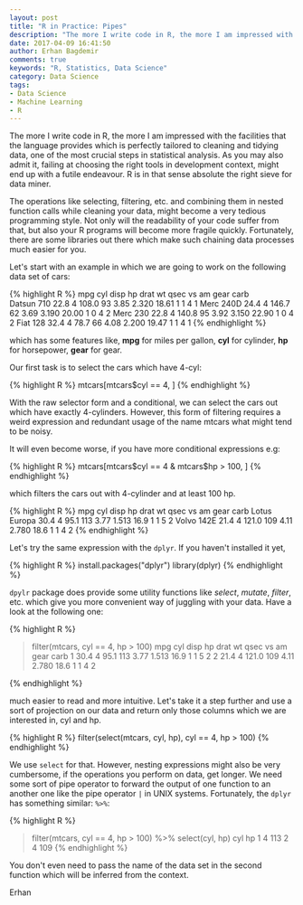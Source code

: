 ```yaml
---
layout: post
title: "R in Practice: Pipes"
description: "The more I write code in R, the more I am impressed with the facilities that the language provides which is perfectly tailored to cleaning and tidying data, one of the most crucial steps in statistical analysis."
date: 2017-04-09 16:41:50
author: Erhan Bagdemir
comments: true
keywords: "R, Statistics, Data Science"
category: Data Science
tags:
- Data Science
- Machine Learning
- R
---
```


The more I write code in R, the more I am impressed with the facilities that the language provides which is perfectly tailored to cleaning and tidying data, one of the most crucial steps in statistical analysis. As you may also admit it, failing at choosing the right tools in development context, might end up with a futile endeavour. R is in that sense absolute the right sieve for data miner.

The operations like selecting, filtering, etc. and combining them in nested function calls while cleaning your data, might become a very tedious programming style. Not only will the readability of your code suffer from that, but also your R programs will become more fragile quickly. Fortunately, there are some libraries out there which make such chaining data processes much easier for you.

Let's start with an example in which we are going to work on the following data set of cars:  

{% highlight R %}
                mpg cyl  disp  hp drat    wt  qsec vs am gear carb                
Datsun 710     22.8   4 108.0  93 3.85 2.320 18.61  1  1    4    1
Merc 240D      24.4   4 146.7  62 3.69 3.190 20.00  1  0    4    2
Merc 230       22.8   4 140.8  95 3.92 3.150 22.90  1  0    4    2
Fiat 128       32.4   4  78.7  66 4.08 2.200 19.47  1  1    4    1
{% endhighlight %}

which has some features like,
**mpg** for miles per gallon,
**cyl** for cylinder,
**hp**  for horsepower,
**gear** for gear.

Our first task is to select the cars which have 4-cyl:

{% highlight R %}
mtcars[mtcars$cyl == 4, ]
{% endhighlight %}

With the raw selector form and a conditional, we can select the cars out which have exactly 4-cylinders. However, this form of filtering requires a weird expression and redundant usage of the name mtcars what might tend to be noisy.

It will even become worse, if you have more conditional expressions e.g:

{% highlight R %}
mtcars[mtcars$cyl == 4 & mtcars$hp > 100, ]
{% endhighlight %}

which filters the cars out with 4-cylinder and at least 100 hp.

{% highlight R %}
              mpg cyl  disp  hp drat    wt qsec vs am gear carb
Lotus Europa 30.4   4  95.1 113 3.77 1.513 16.9  1  1    5    2
Volvo 142E   21.4   4 121.0 109 4.11 2.780 18.6  1  1    4    2
{% endhighlight %}

Let's try the same expression with the `dplyr`.
If you haven't installed it yet,

{% highlight R %}
install.packages("dplyr")
library(dplyr)
{% endhighlight %}

`dpylr` package does provide some utility functions like *select*, *mutate*, *filter*, etc. which give you more convenient way of juggling with your data. Have a look at the following one:

{% highlight R %}
> filter(mtcars, cyl == 4, hp > 100)
   mpg cyl  disp  hp drat    wt qsec vs am gear carb
1 30.4   4  95.1 113 3.77 1.513 16.9  1  1    5    2
2 21.4   4 121.0 109 4.11 2.780 18.6  1  1    4    2

{% endhighlight %}

much easier to read and more intuitive. Let's take it a step further and use a sort of projection on our data and return only those columns which we are interested in, cyl and hp.

{% highlight R %}
filter(select(mtcars, cyl, hp), cyl == 4, hp > 100)
{% endhighlight %}

We use `select` for that. However, nesting expressions might also be very cumbersome, if the operations you perform on data, get longer. We need some sort of pipe operator to forward the output of one function to an another one like the pipe operator `|` in UNIX systems. Fortunately, the `dplyr` has something similar: `%>%`:

{% highlight R %}
> filter(mtcars, cyl == 4, hp > 100) %>% select(cyl, hp)
  cyl  hp
1   4 113
2   4 109
{% endhighlight %}

You don't even need to pass the name of the data set in the second function which will be inferred from the context.

Erhan
